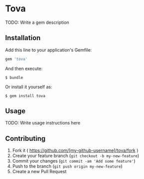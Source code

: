 # Tova

TODO: Write a gem description

## Installation

Add this line to your application's Gemfile:

```ruby
gem 'tova'
```

And then execute:

    $ bundle

Or install it yourself as:

    $ gem install tova

## Usage

TODO: Write usage instructions here

## Contributing

1. Fork it ( https://github.com/[my-github-username]/tova/fork )
2. Create your feature branch (`git checkout -b my-new-feature`)
3. Commit your changes (`git commit -am 'Add some feature'`)
4. Push to the branch (`git push origin my-new-feature`)
5. Create a new Pull Request
